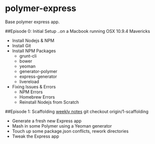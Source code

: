 polymer-express
===============

Base polymer express app.

##Episode 0: Initial Setup
..on a Macbook running OSX 10.9.4 Mavericks

- Install Nodejs & NPM
- Install Git
- Install NPM Packages
    + grunt-cli
    + bower
    + yeoman
    + generator-polymer
    + express-generator
    + livereload
- Fixing Issues & Errors
    + NPM Errors
    + Homebrew Errors
    + Reinstall Nodejs from Scratch


##Episode 1: Scaffolding
[weekly notes](weekly_notes/1-scaffolding.md)
git checkout origin/1-scaffolding

- Generate a fresh new Express app
- Mash in some Polymer using a Yeoman generator
- Touch up some package.json conflicts, rework directories
- Tweak the Express app